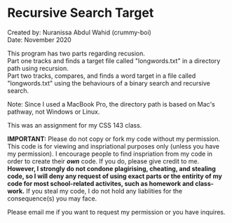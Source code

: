 # Recursive Search Target

Created by: Nuranissa Abdul Wahid (crummy-boi)  
Date: November 2020    

This program has two parts regarding recusion.   
Part one tracks and finds a target file called "longwords.txt" in a directory path using recursion.  
Part two tracks, compares, and finds a word target in a file called "longwords.txt" using the behaviours of a binary search and recursive search.  

Note: Since I used a MacBook Pro, the directory path is based on Mac's pathway, not Windows or Linux.

This was an assignment for my CSS 143 class.  

**IMPORTANT:** Please do not copy or fork my code without my permission. This code is for viewing and inspriational purposes only (unless you have my permission). I encourage people to find inspriation from my code in order to create their ***own*** code. If you do, please give credit to me. **However, I strongly do not condone plagirising, cheating, and stealing code, so I will deny any request of using exact parts or the entirity of my code for most school-related activites, such as homework and class-work.** If you steal my code, I do not hold any liablities for the consequence(s) you may face.  

Please email me if you want to request my permission or you have inquires.
